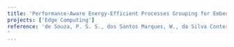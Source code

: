 ```yaml
---
title: 'Performance-Aware Energy-Efficient Processes Grouping for Embedded Platforms'
projects: ['Edge Computing']
reference: 'de Souza, P. S. S., dos Santos Marques, W., da Silva Conterato, M., Ferreto, T. C., & Rossi, F. D. (2018, June). Performance-Aware Energy-Efficient Processes Grouping for Embedded Platforms. In 2018 IEEE Symposium on Computers and Communications (ISCC) (pp. 00940-00945). IEEE.
'
---
```

